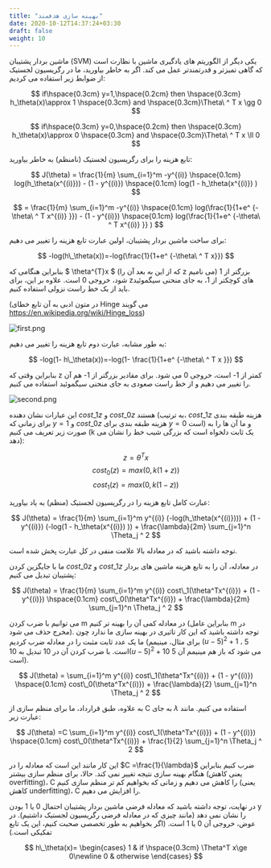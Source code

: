 ```yaml
---
title: "بهینه سازی هدفمند"
date: 2020-10-12T14:37:24+03:30
draft: false
weight: 10
---
```


ماشین بردار پشتیبان (SVM) یکی دیگر از الگوریتم های یادگیری ماشین با نظارت است که گاهی تمیزتر و قدرتمندتر عمل می کند. اگر به خاطر بیاورید، ما در رگریسیون لجستیک از ضوابط زیر استفاده می کردیم:

$$
if\hspace{0.3cm} y=1,\hspace{0.2cm} then \hspace{0.3cm} h_\theta(x)\approx 1 \hspace{0.3cm} and \hspace{0.3cm}\Theta\ ^ T x \gg 0
$$

$$
if\hspace{0.3cm} y=0,\hspace{0.2cm} then \hspace{0.3cm} h_\theta(x)\approx 0 \hspace{0.3cm} and \hspace{0.3cm}\Theta\ ^ T x \ll 0
$$

تابع هزینه را برای رگریسیون لجستیک (نامنظم) به خاطر بیاورید:

$$
J(\theta) = \frac{1}{m} \sum_{i=1}^m -y^{(i)} \hspace{0.1cm}  log(h_\theta(x^{(i)})) - (1 - y^{(i)}) \hspace{0.1cm}  log(1 - h_\theta(x^{(i)}) )
$$

$$
 = \frac{1}{m} \sum_{i=1}^m -y^{(i)} \hspace{0.1cm}  log(\frac{1}{1+e^ {-\theta\ ^ T x^{(i)} }}) - (1 - y^{(i)}) \hspace{0.1cm}  log(\frac{1}{1+e^ {-\theta\ ^ T x^{(i)} }} )
$$

برای ساخت ماشین بردار پشتیبان، اولین عبارت تابع هزینه را تغییر می دهیم:

$$ -log(h\_\theta(x))=-log(\frac{1}{1+e^ {-\theta\ ^ T x}}) $$

بنابراین هنگامی که $ \theta^{T}x $ (که از این به بعد آن را z می نامیم) بزرگتر از 1 شود، خروجی 0 است. علاوه بر این، برای zهای کوچکتر از 1، به جای منحنی سیگموئید باید از یک خط راست نزولی استفاده کنیم.

(در متون ادبی به آن تابع خطای Hinge می گویند https://en.wikipedia.org/wiki/Hinge_loss)

![first.png](../images/first.png?width=20pc)

به طور مشابه، عبارت دوم تابع هزینه را تغییر می دهیم:

$$ -log(1- h\_\theta(x))=-log(1- \frac{1}{1+e^ {-\theta\ ^ T x }}) $$

بنابراین وقتی که z کمتر از 1- است، خروجی 0 می شود. برای مقادیر بزرگتر از 1- هم آن را تغییر می دهیم و از خط راست صعودی به جای منحنی سیگموئید استفاده می کنیم.

![second.png](../images/second.png?width=22pc)

این عبارات نشان دهنده $cost\_1 z$ و $cost\_0 z$ هستند (به ترتیب، $cost\_1 z$ هزینه طبقه بندی برای زمانی که $y=1$ و $cost\_0 z$ هزینه طبقه بندی برای $y=0$ است) و ما آن ها را به صورت زیر تعریف می کنیم (k یک ثابت دلخواه است که بزرگی شیب خط را نشان می دهد):

$$ z = \theta^{T} x $$
$$ cost_0(z) = max(0,k(1 + z)) $$
$$ cost_1(z) = max(0,k(1 - z)) $$

عبارت کامل تابع هزینه را در رگریسیون لجستیک (منظم) به یاد بیاورید:

$$
J(\theta) = \frac{1}{m} \sum_{i=1}^m y^{(i)} (-log(h_\theta(x^{(i)}))) + (1 - y^{(i)}) (-log(1 - h_\theta(x^{(i)}) ))  + \frac{\lambda}{2m} \sum_{j=1}^n \Theta_j ^ 2
$$

توجه داشته باشید که در معادله بالا علامت منفی در کل عبارت پخش شده است.

ما با جایگزین کردن $cost\_0 z$ و $cost\_1 z$ در معادله، آن را به تابع هزینه ماشین های بردار پشتیبان تبدیل می کنیم:

$$
J(\theta) = \frac{1}{m} \sum_{i=1}^m y^{(i)} cost\_1(\theta^Tx^{(i)}) + (1 - y^{(i)}) \hspace{0.1cm} cost\_0(\theta^Tx^{(i)})  + \frac{\lambda}{2m} \sum_{j=1}^n \Theta_j ^ 2
$$

می توانیم با ضرب کردن m در معادله کمی آن را بهینه تر کنیم (بنابراین عامل m در مخرج حذف می شود). توجه داشته باشید که این کار تاثیری در بهینه سازی ما ندارد چون ما یک عدد ثابت مثبت را در معادله ضرب کردیم (برای مثال، مینیمم $(u - 5)^2 + 1$ ، 5 است. با ضرب کردن آن در 10 تبدیل به $10(u - 5)^2 + 10$ می شود که باز هم مینیمم آن 5 است).

$$
J(\theta) = \sum_{i=1}^m y^{(i)} cost\_1(\theta^Tx^{(i)}) + (1 - y^{(i)}) \hspace{0.1cm} cost\_0(\theta^Tx^{(i)})  + \frac{\lambda}{2} \sum_{j=1}^n \Theta_j ^ 2
$$

به علاوه، طبق قرارداد، ما برای منظم سازی از C به جای $\lambda$ استفاده می کنیم. مانند عبارت زیر:

$$
J(\theta) =C \sum_{i=1}^m y^{(i)} cost\_1(\theta^Tx^{(i)}) + (1 - y^{(i)}) \hspace{0.1cm} cost\_0(\theta^Tx^{(i)})  + \frac{1}{2} \sum_{j=1}^n \Theta_j ^ 2
$$

این کار مانند این است که معادله را در $C =\frac{1}{\lambda}$ ضرب کنیم بنابراین هنگام بهینه سازی نتیجه تغییر نمی کند. حالا، برای منظم سازی بیشتر (یعنی کاهش overfitting)، C را کاهش می دهیم و زمانی که بخواهیم کم تر منظم سازی کنیم (یعنی کاهش underfitting)، C را افزایش می دهیم.

در نهایت، توجه داشته باشید که معادله فرضی ماشین بردار پشتیبان احتمال 0 یا 1 بودن y را نشان نمی دهد (مانند چیزی که در معادله فرضی رگریسیون لجستیک داشتیم). در عوض، خروجی آن 0 یا 1 است. (اگر بخواهیم به طور تخصصی صحبت کنیم، این یک تابع تفکیکی است.)

$$
h\_\theta(x)=
\begin{cases}
1 & if  \hspace{0.3cm} \Theta^T x\ge 0\newline
0 & otherwise
\end{cases}
$$
